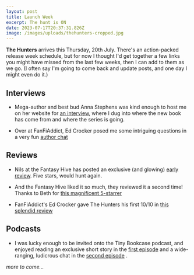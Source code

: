 ```yaml
---
layout: post
title: Launch Week
excerpt: The hunt is ON
date: 2023-07-17T20:37:31.826Z
image: /images/uploads/thehunters-cropped.jpg
---
```

**T﻿he Hunters** arrives this Thursday, 20th July. There's an action-packed release week schedule, but for now I thought I'd get together a few links you might have missed from the last few weeks, then I can add to them as we go. (I often say I'm going to come back and update posts, and one day I might even do it.)

## Interviews

- Mega-author and best bud Anna Stephens was kind enough to host me on her website for [an interview](https://anna-stephens.com/2023/05/21/author-interview-david-wragg-on-the-hunters/), where I dug into where the new book has come from and where the series is going.

- Over at FanFiAddict, Ed Crocker posed me some intriguing questions in a very fun [author chat](https://fanfiaddict.com/author-chat-david-wragg-articles-of-faith-tales-of-the-plains/) 

## Reviews

- Nils at the Fantasy Hive has posted an exclusive (and glowing) [early review](https://fantasy-hive.co.uk/2023/05/the-hunters-by-david-wragg-book-review/). Five stars, would hunt again.


- A﻿nd the Fantasy Hive liked it so much, they reviewed it a second time! Thanks to Beth for [this magnificent 5-starrer](https://fantasy-hive.co.uk/2023/06/the-hunters-by-david-wragg-book-review-2/)

- FanFiAddict's Ed Crocker gave The Hunters his first 10/10 in [this splendid review](https://fanfiaddict.com/review-the-hunters-tales-of-the-plains-book-1-by-david-wragg/) 


## Podcasts


- I﻿ was lucky enough to be invited onto the Tiny Bookcase podcast, and enjoyed reading an exclusive short story in the [first episode](https://www.buzzsprout.com/1129067/13145828-134-bitching-with-dave-wragg) and a wide-ranging, ludicrous chat in the [second episode](https://www.buzzsprout.com/1129067/13177966).

﻿_more to come..._